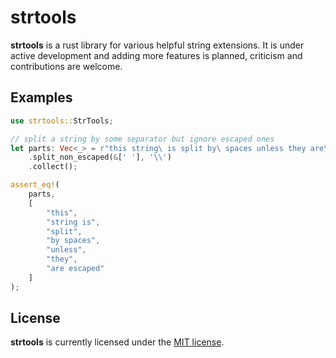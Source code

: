 # strtools
**strtools** is a rust library for various helpful string extensions. It is under active
development and adding more features is planned, criticism and contributions are welcome.

## Examples
```rust
use strtools::StrTools;

// split a string by some separator but ignore escaped ones
let parts: Vec<_> = r"this string\ is split by\ spaces unless they are\ escaped"
    .split_non_escaped(&[' '], '\\')
    .collect();

assert_eq!(
    parts,
    [
        "this",
        "string is",
        "split",
        "by spaces",
        "unless",
        "they",
        "are escaped"
    ]
);
```

## License
**strtools** is currently licensed under the <a href="LICENSE-MIT">MIT license</a>.
